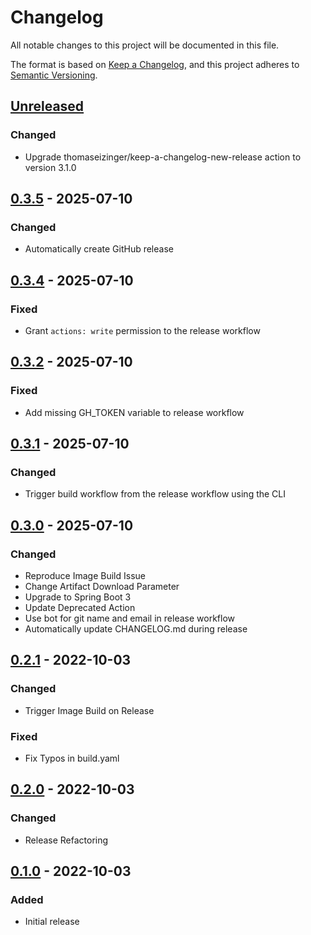 # Changelog

All notable changes to this project will be documented in this file.

The format is based on [Keep a Changelog](https://keepachangelog.com/en/1.0.0/),
and this project adheres to [Semantic Versioning](https://semver.org/spec/v2.0.0.html).

## [Unreleased]

### Changed

- Upgrade thomaseizinger/keep-a-changelog-new-release action to version 3.1.0

## [0.3.5] - 2025-07-10

### Changed

- Automatically create GitHub release

## [0.3.4] - 2025-07-10

### Fixed

- Grant `actions: write` permission to the release workflow

## [0.3.2] - 2025-07-10

### Fixed

- Add missing GH_TOKEN variable to release workflow

## [0.3.1] - 2025-07-10

### Changed

- Trigger build workflow from the release workflow using the CLI

## [0.3.0] - 2025-07-10

### Changed

- Reproduce Image Build Issue
- Change Artifact Download Parameter
- Upgrade to Spring Boot 3
- Update Deprecated Action
- Use bot for git name and email in release workflow
- Automatically update CHANGELOG.md during release

## [0.2.1] - 2022-10-03

### Changed

- Trigger Image Build on Release

### Fixed

- Fix Typos in build.yaml

## [0.2.0] - 2022-10-03

### Changed

- Release Refactoring

## [0.1.0] - 2022-10-03

### Added

- Initial release

[unreleased]: https://github.com/heathharrelson/javademo/compare/0.3.5...HEAD
[0.3.5]: https://github.com/heathharrelson/javademo/compare/0.3.4...0.3.5
[0.3.4]: https://github.com/heathharrelson/javademo/compare/0.3.2...0.3.4
[0.3.2]: https://github.com/heathharrelson/javademo/compare/0.3.1...0.3.2
[0.3.1]: https://github.com/heathharrelson/javademo/compare/0.3.0...0.3.1
[0.3.0]: https://github.com/heathharrelson/javademo/compare/v0.2.1...0.3.0
[0.2.1]: https://github.com/heathharrelson/javademo/compare/v0.2.0...v0.2.1
[0.2.0]: https://github.com/heathharrelson/javademo/compare/v0.1.0...v0.2.0
[0.1.0]: https://github.com/heathharrelson/javademo/tree/v0.1.0

